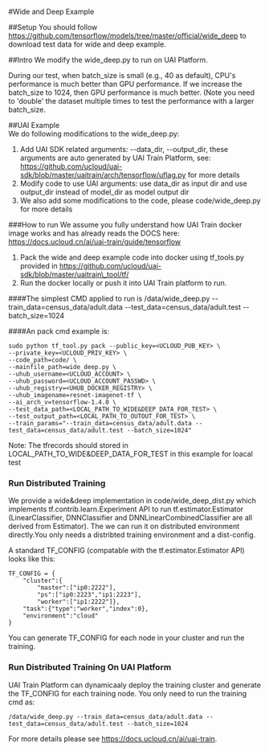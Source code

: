 #Wide and Deep Example
                                                                                                    

##Setup
You should follow https://github.com/tensorflow/models/tree/master/official/wide_deep to download test data for wide and deep example.

##Intro
We modify the wide\_deep.py to run on UAI Platform. 

During our test, when batch\_size is small (e.g., 40 as default), CPU's performance is much better than GPU performance. If we increase the batch\_size to 1024, then GPU performance is much better. (Note you need to 'double' the dataset multiple times to test the performance with a larger batch\_size.

##UAI Example                                                                                                                                                 
We do following modifications to the wide\_deep.py:  
                                                                                                        
1. Add UAI SDK related arguments: --data\_dir, --output\_dir, these arguments are auto generated by UAI Train Platform, see: https://github.com/ucloud/uai-sdk/blob/master/uaitrain/arch/tensorflow/uflag.py for more details                                                                
2. Modify code to use UAI arguments: use data_dir as input dir and use output\_dir instead of model\_dir as model output dir  
3. We also add some modifications to the code, please code/wide\_deep.py for more details

###How to run
We assume you fully understand how UAI Train docker image works and has already reads the DOCS here: https://docs.ucloud.cn/ai/uai-train/guide/tensorflow

1. Pack the wide and deep example code into docker using tf\_tools.py provided in https://github.com/ucloud/uai-sdk/blob/master/uaitrain\_tool/tf/
2. Run the docker locally or push it into UAI Train platform to run.
  
####The simplest CMD applied to run is 
    /data/wide_deep.py --train_data=census_data/adult.data --test_data=census_data/adult.test --batch_size=1024

####An pack cmd example is:

    sudo python tf_tool.py pack --public_key=<UCLOUD_PUB_KEY> \ 
    --private_key=<UCLOUD_PRIV_KEY> \
    --code_path=code/ \
    --mainfile_path=wide_deep.py \
    --uhub_username=<UCLOUD_ACCOUNT> \
    --uhub_password=<UCLOUD_ACCOUNT_PASSWD> \
    --uhub_registry=<UHUB_DOCKER_REGISTRY> \
    --uhub_imagename=resnet-imagenet-tf \
    --ai_arch_v=tensorflow-1.4.0 \
    --test_data_path=<LOCAL_PATH_TO_WIDE&DEEP_DATA_FOR_TEST> \
    --test_output_path=<LOCAL_PATH_TO_OUTOUT_FOR_TEST> \
    --train_params="--train_data=census_data/adult.data --test_data=census_data/adult.test --batch_size=1024"
   
Note: 
The tfrecords should stored in LOCAL\_PATH\_TO\_WIDE&DEEP\_DATA\_FOR\_TEST in this example for loacal test

### Run Distributed Training
We provide a wide&deep implementation in code/wide\_deep\_dist.py which implements tf.contrib.learn.Experiment API to run tf.estimator.Estimator (LinearClassifier, DNNClassifier and DNNLinearCombinedClassifier are all derived from Estimator). The we can run it on distributed environment directly.You only needs a distribted training environment and a dist-config. 

A standard TF\_CONFIG (compatable with the tf.estimator.Estimator API) looks like this:

    TF_CONFIG = {
        "cluster":{
            "master":["ip0:2222"],
            "ps":["ip0:2223","ip1:2223"],
            "worker":["ip1:2222"]},
        "task":{"type":"worker","index":0},
        "environment":"cloud"
    }

You can generate TF\_CONFIG for each node in your cluster and run the training.

### Run Distributed Training On UAI Platform
UAI Train Platform can dynamicaaly deploy the training cluster and generate the TF\_CONFIG for each training node. You only need to run the training cmd as:

    /data/wide_deep.py --train_data=census_data/adult.data --test_data=census_data/adult.test --batch_size=1024

For more details please see https://docs.ucloud.cn/ai/uai-train.

